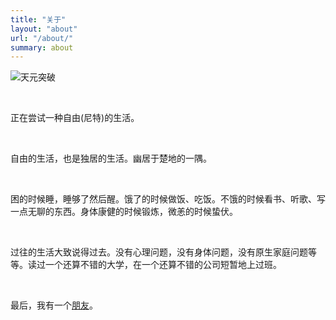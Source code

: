 ```yaml
---
title: "关于"
layout: "about"
url: "/about/"
summary: about
---
```


![天元突破](https://i.postimg.cc/gz618HLt/calcr.png)

<br>

正在尝试一种自由(尼特)的生活。

<br>

自由的生活，也是独居的生活。幽居于楚地的一隅。

<br>

困的时候睡，睡够了然后醒。饿了的时候做饭、吃饭。不饿的时候看书、听歌、写一点无聊的东西。身体康健的时候锻炼，微恙的时候蛰伏。

<br>

过往的生活大致说得过去。没有心理问题，没有身体问题，没有原生家庭问题等等。读过一个还算不错的大学，在一个还算不错的公司短暂地上过班。

<br>

最后，我有一个[朋友](https://github.com/fanlumaster)。


